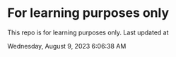 # For learning purposes only
This repo is for learning purposes only.
Last updated at

Wednesday, August 9, 2023 6:06:38 AM


